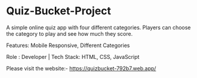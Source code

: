 # Quiz-Bucket-Project

A simple online quiz app with four different categories. Players can choose the category to play and see how much they score.

Features: Mobile Responsive, Different Categories

Role : Developer | Tech Stack: HTML, CSS, JavaScript

Please visit the website:- https://quizbucket-792b7.web.app/
